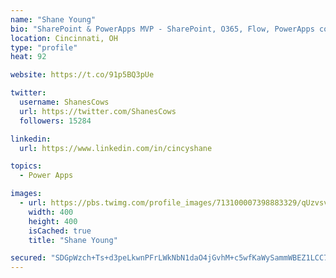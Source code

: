 ```yaml
---
name: "Shane Young"
bio: "SharePoint & PowerApps MVP - SharePoint, O365, Flow, PowerApps consulting? @PowerApps911 | Pure Snark? You found it."
location: Cincinnati, OH
type: "profile"
heat: 92

website: https://t.co/91p5BQ3pUe

twitter:
  username: ShanesCows
  url: https://twitter.com/ShanesCows
  followers: 15284

linkedin:
  url: https://www.linkedin.com/in/cincyshane

topics:
  - Power Apps

images:
  - url: https://pbs.twimg.com/profile_images/713100007398883329/qUzvsvQ3_400x400.jpg
    width: 400
    height: 400
    isCached: true
    title: "Shane Young"

secured: "SDGpWzch+Ts+d3peLkwnPFrLWkNbN1daO4jGvhM+c5wfKaWySammWBEZ1LCC7/osZU8LYp8q363eM5ymE/8Kw20MwXUnbciOGFqH3XScP90ZfEcKySFlLMMAU1iaggs6Nat8S+PFaQcdNcGRyljynEMmk980GQg6/Ed2hI/5+U1iYT5UlglnfR28yQnuw90MU9IsMd3r8/HbDI/vHc5bVDaNnOGk4jj4t7vA7soMVGJLKhgPUERQJW3Zwm/+4SepGmRRvq9jQFUD95cZUnKGU+yXsn5ATtqLnNg+4OLUNU2yUSUvDgN0aKiORo6wGIlEqhOXLW5pEb7KrZ9r1Sy+u2R7ajCxxCOvuSLnwHzHCKUtDkP6fEsPJcTi7kcyE1dL+5UeHgV+zK0YQnfadape4XrgJtamOZU6Len44+MhI18=;A1lbggq7h8Mva15CoNtpRg=="
---
```


